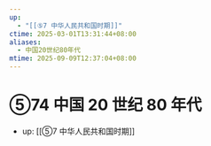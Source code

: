 ```yaml
---
up:
  - "[[⑤7 中华人民共和国时期]]"
ctime: 2025-03-01T13:31:44+08:00
aliases:
  - 中国20世纪80年代
mtime: 2025-09-09T12:37:04+08:00
---
```


# ⑤74 中国 20 世纪 80 年代

- up: [[⑤7 中华人民共和国时期]]
